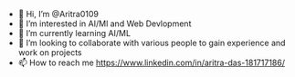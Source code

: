 - 👋 Hi, I’m @Aritra0109
- 👀 I’m interested in AI/Ml and Web Devlopment
- 🌱 I’m currently learning AI/ML
- 💞️ I’m looking to collaborate with various people to gain experience and work on projects
- 📫 How to reach me https://www.linkedin.com/in/aritra-das-181717186/

<!---
Aritra0109/Aritra0109 is a ✨ special ✨ repository because its `README.md` (this file) appears on your GitHub profile.
You can click the Preview link to take a look at your changes.
--->
